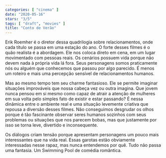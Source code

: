 ```yaml
---
categories: [ "cinema" ]
date: "2020-05-16"
stars: "3/5"
tags: [ "draft", "movies" ]
title: "Conto de Verão"
---
```

Erik Roemher é o diretor dessa quadrilogia sobre relacionamentos, onde cada título se passa em uma estação do ano. O forte desses filmes é o quão realista é a abordagem. Ele nos coloca direto em cena, em um lugar movimentado com pessoas reais. Os cenários possuem vida porque não devem nada à própria vida lá fora. Seus personagens somos praticamente nós ou alguém que conhecemos que passou por algo parecido. É menos um roteiro e mais uma percepção sensível de relacionamentos humanos.

Mas ao mesmo tempo tem seu charme fantasioso. Ele se permite imaginar situações improváveis que nossa cabeça vez ou outra imagina. Que jovem nunca pensou em si mesmo como capaz de atrair a atenção de mulheres em sua volta pelo simples fato de existir e estar passando? É nessa dinâmica entre o ambiente real e uma situação levemente criativa que repousa a diversão desses filmes. Não conseguimos desgrudar os olhos porque é tão fascinante observar seres humanos sozinhos com seus problemas ou situações que nos parecem bobas, mas que justamente por isso se torna leve, divertido e inconsequente.

Os diálogos criam tensão porque apresentam personagens um pouco mais interessantes que na vida real. Essas garotas estão obviamente interessadas nesse rapaz, mas nunca entendemos por quê. Tudo não passa uma fantasia. Um Swimming Pool de comédia romântica.
